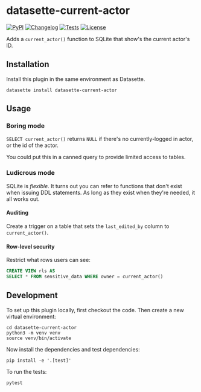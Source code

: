 # datasette-current-actor

[![PyPI](https://img.shields.io/pypi/v/datasette-current-actor.svg)](https://pypi.org/project/datasette-current-actor/)
[![Changelog](https://img.shields.io/github/v/release/cldellow/datasette-current-actor?include_prereleases&label=changelog)](https://github.com/cldellow/datasette-current-actor/releases)
[![Tests](https://github.com/cldellow/datasette-current-actor/workflows/Test/badge.svg)](https://github.com/cldellow/datasette-current-actor/actions?query=workflow%3ATest)
[![License](https://img.shields.io/badge/license-Apache%202.0-blue.svg)](https://github.com/cldellow/datasette-current-actor/blob/main/LICENSE)

Adds a `current_actor()` function to SQLite that show's the current actor's ID.

## Installation

Install this plugin in the same environment as Datasette.

    datasette install datasette-current-actor

## Usage

### Boring mode

`SELECT current_actor()` returns `NULL` if there's no currently-logged in actor,
or the id of the actor.

You could put this in a canned query to provide limited access to tables.

### Ludicrous mode

SQLite is _flexible_. It turns out you can refer to functions that don't exist
when issuing DDL statements. As long as they exist when they're needed, it all
works out.

#### Auditing

Create a trigger on a table that sets the `last_edited_by` column to
`current_actor()`.

#### Row-level security

Restrict what rows users can see:

```sql
CREATE VIEW rls AS
SELECT * FROM sensitive_data WHERE owner = current_actor()
```

## Development

To set up this plugin locally, first checkout the code. Then create a new virtual environment:

    cd datasette-current-actor
    python3 -m venv venv
    source venv/bin/activate

Now install the dependencies and test dependencies:

    pip install -e '.[test]'

To run the tests:

    pytest
